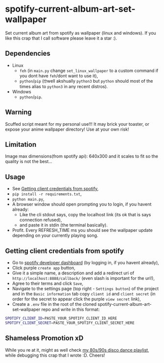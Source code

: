 # spotify-current-album-art-set-wallpaper

Set current album art from spotify as wallpaper (linux and windows). If you like this crap that I call software please leave it a star :).

## Dependencies

- Linux
  - `feh` (in `main.py` change `set_linux_wallpaper` to a custom command if you dont have `feh`/dont want to use it),
  - `python`/`pip` (🤓well akshually `python3` but `python` should most of the times alias to `python3` in any recent distros).
- Windows
  - `python`/`pip`.

## Warning

Scuffed script meant for my personal use!!! It may brick your toaster, or expose your anime wallpaper directory! Use at your own risk!

## Limitation

Image max dimensions(from spotify api): 640x300 and it scales to fit so the quality is not the best...

## Usage

- See [Getting client credentials from spotify](#getting-client-credentials-from-spotify),
- `pip install -r requirements.txt`,
- `python main.py`,
- A browser window should open prompting you to login, if you havent already:
  - Like the cli stdout says, copy the localhost link (its ok that is says connection refused),
  - and paste it in stdin (the terminal basically).
- Profit. Every REFRESH_TIME ms you should see the wallpaper update depending on your currently playing song.

## Getting client credentials from spotify

- Go to [spotify developer dashboard](https://developer.spotify.com/dashboard) (by logging in, if you havent already),
- Click purple `create app` button,
- Give it a simple name, a description and add a redirect uri of `http://localhost:8888/callback/` (even slash is important for the uri!),
- Agree to their terms and click `Save`,
- Navigate to the settings page (top right - `Settings button`) of the project and in the `Basic information` tab copy `client id` and `client secret` (in order for the secret to appear click the purple `view secret` link),
- Create a `.env` file in the root of the cloned spotify-current-album-art-set-wallpaper repo and write in this format:
```bash
SPOTIFY_CLIENT_ID=PASTE_YOUR_SPOTIFY_CLIENT_ID_HERE
SPOTIFY_CLIENT_SECRET=PASTE_YOUR_SPOTIFY_CLIENT_SECRET_HERE
```

## Shameless Promotion xD

While you re at it, might as well check [my 80s/90s disco dance playlist](https://open.spotify.com/playlist/3KUhPod9UN9BU47X1wiIR1?si=7bbda8f326ec4332), while debugging this crap that I wrote :D. Cheers!
